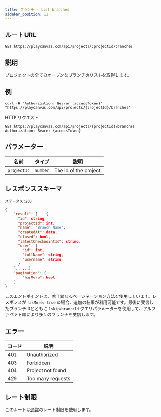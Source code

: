 ```yaml
---
title: ブランチ - List branches
sidebar_position: 11
---
```


## ルートURL

```none
GET https://playcanvas.com/api/projects/:projectId/branches
```

## 説明

プロジェクトの全てのオープンなブランチのリストを取得します。

## 例

```none
curl -H "Authorization: Bearer {accessToken}" "https://playcanvas.com/api/projects/{projectId}/branches"
```

HTTP リクエスト

```text
GET https://playcanvas.com/api/projects/{projectId}/branches
Authorization: Bearer {accessToken}
```

## パラメーター

| 名前        | タイプ     | 説明            |
| ----------- | -------- | ---------------------- |
| `projectId` | `number` | The id of the project. |

## レスポンススキーマ

```none
ステータス:200
```

```json
{
    "result": [    {
      "id": string,
      "projectId": int,
      "name": "Branch Name",
      "createdAt": data,
      "closed": bool,
      "latestCheckpointId": string,
      "user": {
        "id": int,
        "fullName": string,
        "username": string
      }
    },, ...],
    "pagination": {
        "hasMore": bool
    }
}
```

このエンドポイントは、若干異なるページネーション方法を使用しています。レスポンスが `hasMore: true` の場合、追加の結果が利用可能です。最後に受信したブランチIDとともに `?skip=branchId` クエリパラメーターを使用して、アルファベット順により多くのブランチを受信します。

## エラー

| コード | 説明       |
| ---- | ----------------- |
| 401  | Unauthorized      |
| 403  | Forbidden         |
| 404  | Project not found |
| 429  | Too many requests |

## レート制限

このルートは[通常][1]のレート制限を使用します。

[1]: /user-manual/api#rate-limiting
